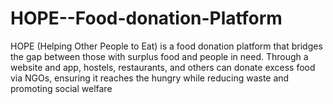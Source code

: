# HOPE--Food-donation-Platform
HOPE (Helping Other People to Eat) is a food donation platform that bridges the gap between those with surplus food and people in need. Through a website and app, hostels, restaurants, and others can donate excess food via NGOs, ensuring it reaches the hungry while reducing waste and promoting social welfare
